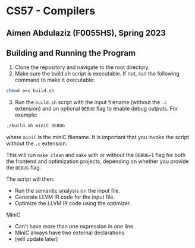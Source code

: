 # CS57 - Compilers
## Aimen Abdulaziz (F0055HS), Spring 2023

## Building and Running the Program

1. Clone the repository and navigate to the root directory.
2. Make sure the build.sh script is executable. If not, run the following command to make it executable:
```bash
chmod a+x build.sh
```
3. Run the `build.sh` script with the input filename (without the `.c` extension) and an optional `DEBUG` flag to enable debug outputs. For example:
```bash
./build.sh miniC DEBUG
```

where `miniC` is the miniC filename. It is important that you invoke the script without the `.c` extension.

This will run `make clean` and `make` with or without the `DEBUG=1` flag for both the frontend and optimization projects, depending on whether you provide the `DEBUG` flag.

The script will then:
- Run the semantic analysis on the input file.
- Generate LLVM IR code for the input file.
- Optimize the LLVM IR code using the optimizer.

MiniC

- Can't have more than one expression in one line.
- MiniC always have two external declarations 
- [will update later]


